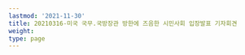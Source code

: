 ```yaml
---
lastmod: '2021-11-30'
title: 20210316-미국 국무.국방장관 방한에 즈음한 시민사회 입장발표 기자회견
weight: 
type: page
---
```

